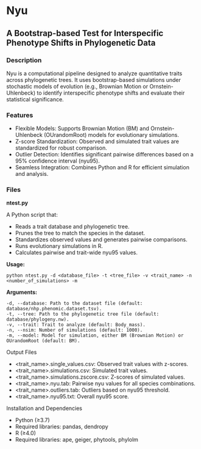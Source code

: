 # Nyu

## A Bootstrap-based Test for Interspecific Phenotype Shifts in Phylogenetic Data

### Description

Nyu is a computational pipeline designed to analyze quantitative traits across phylogenetic trees. It uses bootstrap-based simulations under stochastic models of evolution (e.g., Brownian Motion or Ornstein-Uhlenbeck) to identify interspecific phenotype shifts and evaluate their statistical significance.

### Features
* Flexible Models: Supports Brownian Motion (BM) and Ornstein-Uhlenbeck (OUrandomRoot) models for evolutionary simulations.
* Z-score Standardization: Observed and simulated trait values are standardized for robust comparison.
* Outlier Detection: Identifies significant pairwise differences based on a 95% confidence interval (nyu95).
* Seamless Integration: Combines Python and R for efficient simulation and analysis.

### Files

**ntest.py**

A Python script that:
* Reads a trait database and phylogenetic tree.
* Prunes the tree to match the species in the dataset.
* Standardizes observed values and generates pairwise comparisons.
* Runs evolutionary simulations in R.
* Calculates pairwise and trait-wide nyu95 values.

**Usage:**

`python ntest.py -d <database_file> -t <tree_file> -v <trait_name> -n <number_of_simulations> -m`

**Arguments:**
```
-d, --database: Path to the dataset file (default: database/nhp.phenomic.dataset.tsv).
-t, --tree: Path to the phylogenetic tree file (default: database/phylogeny.nw).
-v, --trait: Trait to analyze (default: Body_mass).
-n, --nsim: Number of simulations (default: 1000).
-m, --model: Model for simulation, either BM (Brownian Motion) or OUrandomRoot (default: BM).
```

Output Files
* <trait_name>.single_values.csv: Observed trait values with z-scores.
* <trait_name>.simulations.csv: Simulated trait values.
* <trait_name>.simulations.zscore.csv: Z-scores of simulated values.
* <trait_name>.nyu.tab: Pairwise nyu values for all species combinations.
* <trait_name>.outliers.tab: Outliers based on nyu95 threshold.
* <trait_name>.nyu95.txt: Overall nyu95 score.

Installation and Dependencies
* Python (≥3.7)
* Required libraries: pandas, dendropy
* R (≥4.0)
* Required libraries: ape, geiger, phytools, phylolm

